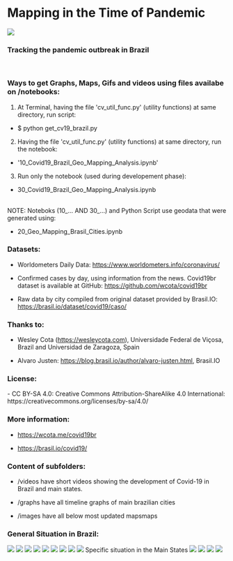 <h1>Mapping in the Time of Pandemic</h1>
<img src="images/Portada_1.png">
<h3> Tracking the pandemic outbreak in Brazil</h3>
<br>
<h3>Ways to get Graphs, Maps, Gifs and videos using files availabe on /notebooks:</h3>

1. At Terminal, having the file 'cv_util_func.py' (utility functions) at same directory, run script:

- $ python get_cv19_brazil.py

2. Having the file 'cv_util_func.py' (utility functions) at same directory, run the notebook:

- '10_Covid19_Brazil_Geo_Mapping_Analysis.ipynb'

3. Run only the notebook (used during developement phase):

- 30_Covid19_Brazil_Geo_Mapping_Analysis.ipynb

<br>
NOTE: Noteboks (10_... AND 30_...) and Python Script use geodata that were generated using:

- 20_Geo_Mapping_Brasil_Cities.ipynb

<h3>Datasets:</h3>

- Worldometers Daily Data: https://www.worldometers.info/coronavirus/

- Confirmed cases by day, using information from the news. Covid19br dataset is available at GitHub: https://github.com/wcota/covid19br

- Raw data by city compiled from original dataset provided by Brasil.IO: https://brasil.io/dataset/covid19/caso/

<h3>Thanks to: </h3>

- Wesley Cota (https://wesleycota.com), Universidade Federal de Viçosa, Brazil and Universidad de Zaragoza, Spain 

- Alvaro Justen: https://blog.brasil.io/author/alvaro-justen.html, Brasil.IO

<h3>License: </h3> 
- CC BY-SA 4.0: Creative Commons Attribution-ShareAlike 4.0 International: https://creativecommons.org/licenses/by-sa/4.0/

<h3>More information: </h3>

- https://wcota.me/covid19br

- https://brasil.io/covid19/

<h3>Content of subfolders:</h3>

- /videos have short videos showing the development of Covid-19 in Brazil and main states. 

- /graphs have all timeline graphs of main brazilian cities

- /images have all below most updated mapsmaps 

<h3>General Situation in Brazil:</h3> 

<img src="graphs/cv19_TOTAL_linear_CV_Evolution_Graph_updated.png"/>
<img src="graphs/cv19_TOTAL_log_CV_Evolution_Graph_updated.png"/>
<img src="graphs/cv19_TOTAL_linear_CV_Mov_ave_deaths_last_week_Evolution_Graph_updated.png"/>
<img src="images/!cv19_BR_CV_totalCases_last_updated.png"/>
<img src="images/!cv19_BR_CV_deaths_last_updated.png"/>
<img src="images/!cv19_BR_CV_CFR%5B%25%5D_last_updated.png"/>
<img src="images/!cv19_BR_CV_TotalCases_per_1M_pop_last_updated.png"/>
<img src="images/!cv19_BR_CV_Deaths_per_1M_pop_last_updated.png"/>
<img src="images/!cv19_BR_last_updated.png"/>
Specific situation in the Main States
<img src="images/!cv19_SP_last_updated.png"/>
<img src="images/!cv19_RJ_last_updated.png"/>
<img src="images/!cv19_MG_last_updated.png"/>
<img src="images/!cv19_CE_last_updated.png"/>
<br>
